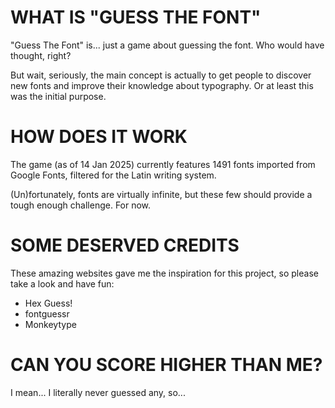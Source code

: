 # WHAT IS "GUESS THE FONT"
"Guess The Font" is... just a game about guessing the font. Who would have thought, right?

But wait, seriously, the main concept is actually to get people to discover new fonts and improve their knowledge about typography. Or at least this was the initial purpose.

# HOW DOES IT WORK
The game (as of 14 Jan 2025) currently features 1491 fonts imported from Google Fonts, filtered for the Latin writing system.

(Un)fortunately, fonts are virtually infinite, but these few should provide a tough enough challenge. For now.

# SOME DESERVED CREDITS
These amazing websites gave me the inspiration for this project, so please take a look and have fun:

- Hex Guess!
- fontguessr
- Monkeytype

# CAN YOU SCORE HIGHER THAN ME?
I mean... I literally never guessed any, so...
